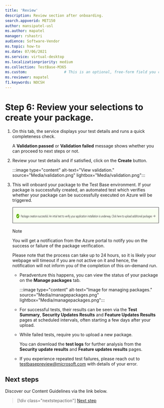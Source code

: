 ```yaml
---
title: 'Review'
description: Review section after onboarding.
search.appverid: MET150
author: mansipatel-usl
ms.author: mapatel
manager: rshastri
audience: Software-Vendor
ms.topic: how-to
ms.date: 07/06/2021
ms.service: virtual-desktop
ms.localizationpriority: medium
ms.collection: TestBase-M365
ms.custom:                 # This is an optional, free-form field you can use to define your own collection of articles. If you have more than one value, format as a bulleted list. This field truncates to something like 144 characters (inclusive of spaces) so keep it short.
ms.reviewer: mapatel
f1.keywords: NOCSH
---
```


# Step 6: Review your selections to create your package.

1. On this tab, the service displays your test details and runs a quick completeness check.

    A **Validation passed** or **Validation failed** message shows whether you can proceed to next steps or not.

2. Review your test details and if satisfied, click on the **Create** button.

    :::image type="content" alt-text="View validation." source="Media/validation.png" lightbox="Media/validation.png":::

3. This will onboard your package to the Test Base environment. If your package is successfully created, an automated test which verifies whether your package can be successfully executed on Azure will be triggered.

    ![Successful result.](Media/successful.png)

    > [!NOTE]
    > You will get a notification from the Azure portal to notify you on the success or failure of the package verification.
    >
    > Please note that the process can take up to 24 hours, so it is likely your webpage will timeout if you are not active on it and hence, the notification will not inform you of the completion of this on-demand run.

    - Peradventure this happens, you can view the status of your package on the **Manage packages** tab.

      :::image type="content" alt-text="Image for managing packages." source="Media/managepackages.png" lightbox="Media/managepackages.png":::

    - For successful tests, their results can be seen via the **Test Summary**, **Security Updates Results** and **Feature Updates Results** pages at scheduled intervals, often starting a few days after your upload.
  
    - While failed tests, require you to upload a new package. 

      You can download the **test logs** for further analysis from the **Security update results** and **Feature updates results** pages.

    - If you experience repeated test failures, please reach out to testbasepreview@microsoft.com with details of your error.

## Next steps

Discover our Content Guidelines via the link below.

> [!div class="nextstepaction"]
> [Next step](contentguideline.md)
